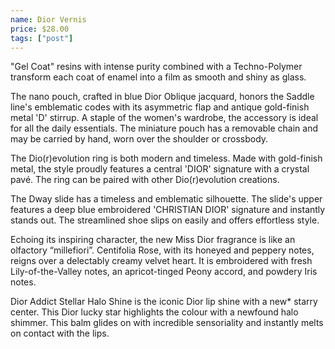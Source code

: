 ```yaml
---
name: Dior Vernis
price: $28.00
tags: ["post"]
---
```


"Gel Coat" resins with intense purity combined with a Techno-Polymer transform each coat of enamel into a film as smooth and shiny as glass.

The nano pouch, crafted in blue Dior Oblique jacquard, honors the Saddle line's emblematic codes with its asymmetric flap and antique gold-finish metal 'D' stirrup. A staple of the women's wardrobe, the accessory is ideal for all the daily essentials. The miniature pouch has a removable chain and may be carried by hand, worn over the shoulder or crossbody.

The Dio(r)evolution ring is both modern and timeless. Made with gold-finish metal, the style proudly features a central 'DIOR' signature with a crystal pavé. The ring can be paired with other Dio(r)evolution creations.

The Dway slide has a timeless and emblematic silhouette. The slide's upper features a deep blue embroidered 'CHRISTIAN DIOR' signature and instantly stands out. The streamlined shoe slips on easily and offers effortless style.

Echoing its inspiring character, the new Miss Dior fragrance is like an olfactory “millefiori”. Centifolia Rose, with its honeyed and peppery notes, reigns over a delectably creamy velvet heart. It is embroidered with fresh Lily-of-the-Valley notes, an apricot-tinged Peony accord, and powdery Iris notes.

Dior Addict Stellar Halo Shine is the iconic Dior lip shine with a new\* starry center. This Dior lucky star highlights the colour with a newfound halo shimmer. This balm glides on with incredible sensoriality and instantly melts on contact with the lips.
